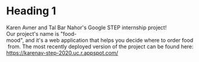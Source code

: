 # Heading 1	
Karen Avner and Tal Bar Nahor's Google STEP internship project!
Our project's name is "food-mood", and it's a web application that helps you decide where to order food from.
The most recently deployed version of the project can be found here: <https://karenav-step-2020.uc.r.appspot.com/>
